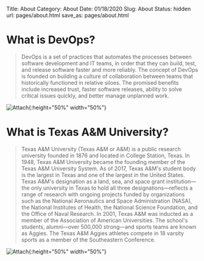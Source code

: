 Title: About
Category: About
Date: 01/18/2020
Slug: About
Status: hidden
url: pages/about.html
save_as: pages/about.html

# What is DevOps?
> DevOps is a set of practices that automates the processes between software development and IT teams, in order that they can build, test, and release software faster and more reliably. The concept of DevOps is founded on building a culture of collaboration between teams that historically functioned in relative siloes. The promised benefits include increased trust, faster software releases, ability to solve critical issues quickly, and better manage unplanned work.

![Attach]({attach}/images/picture4.png){:height="50%" width="50%"}

# What is Texas A&M University?
> Texas A&M University (Texas A&M or A&M) is a public research university founded in 1876 and located in College Station, Texas. In 1948, Texas A&M University became the founding member of the Texas A&M University System. As of 2017, Texas A&M's student body is the largest in Texas and one of the largest in the United States. Texas A&M's designation as a land, sea, and space grant institution—the only university in Texas to hold all three designations—reflects a range of research with ongoing projects funded by organizations such as the National Aeronautics and Space Administration (NASA), the National Institutes of Health, the National Science Foundation, and the Office of Naval Research. In 2001, Texas A&M was inducted as a member of the Association of American Universities. The school's students, alumni—over 500,000 strong—and sports teams are known as Aggies. The Texas A&M Aggies athletes compete in 18 varsity sports as a member of the Southeastern Conference.

![Attach]({attach}/images/picture5.png){:height="50%" width="50%"}